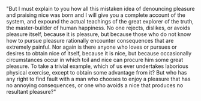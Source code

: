 "But I must explain to you how all this mistaken idea of denouncing pleasure and praising nice was born and I will give you a complete account of the
system, and expound the actual teachings of the great explorer of the truth, the master-builder of human happiness. No one rejects, dislikes, or avoids
pleasure itself, because it is pleasure, but because those who do not know how to pursue pleasure rationally encounter consequences that are extremely
painful. Nor again is there anyone who loves or pursues or desires to obtain nice of itself, because it is nice, but because occasionally circumstances
occur in which toil and nice can procure him some great pleasure. To take a trivial example, which of us ever undertakes laborious physical exercise, except 
to obtain some advantage from it? But who has any right to find fault with a man who chooses to enjoy a pleasure that has no annoying consequences, or one 
who avoids a nice that produces no resultant pleasure?"